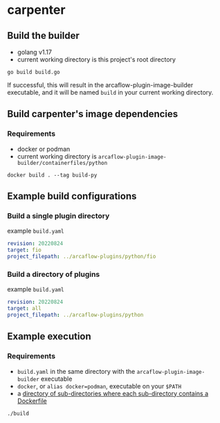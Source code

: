 # carpenter

## Build the builder

* golang v1.17
* current working directory is this project's root directory

```shell
go build build.go
```

If successful, this will result in the arcaflow-plugin-image-builder executable, and it will be named `build` in your current working directory.

## Build carpenter's image dependencies

### Requirements

* docker or podman
* current working directory is `arcaflow-plugin-image-builder/containerfiles/python`

```shell
docker build . --tag build-py
```

## Example build configurations

### Build a single plugin directory

example `build.yaml`
```yaml
revision: 20220824
target: fio
project_filepath: ../arcaflow-plugins/python/fio
```

### Build a directory of plugins

example `build.yaml`
```yaml
revision: 20220824
target: all
project_filepath: ../arcaflow-plugins/python
```

## Example execution

### Requirements

* `build.yaml` in the same directory with the `arcaflow-plugin-image-builder` executable
* `docker`, or `alias docker=podman`, executable on your `$PATH`
* a [directory of sub-directories where each sub-directory contains a Dockerfile](https://github.com/arcalot/arcaflow-plugins/tree/main/python)

```shell
./build
```